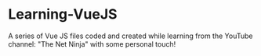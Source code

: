 # Learning-VueJS
A series of Vue JS files coded and created while learning from the YouTube channel: "The Net Ninja" with some personal touch!

